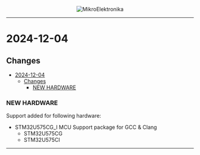 <p align="center">
  <img src="http://www.mikroe.com/img/designs/beta/logo_small.png?raw=true" alt="MikroElektronika"/>
</p>

---

# 2024-12-04

## Changes

- [2024-12-04](#2024-12-04)
  - [Changes](#changes)
    - [NEW HARDWARE](#new-hardware)

### NEW HARDWARE

Support added for following hardware:

- STM32U575CG_I MCU Support package for GCC & Clang
  - STM32U575CG
  - STM32U575CI

---
